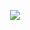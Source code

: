 <!--https://github.com/anuraghazra/github-readme-stats-->
<p align=center>
<a href="https://github.com/iltermon?tab=repositories"><img src="https://github-readme-stats.vercel.app/api/top-langs/?username=iltermon&theme=github_light&hide_border=true" /></a>
</p>